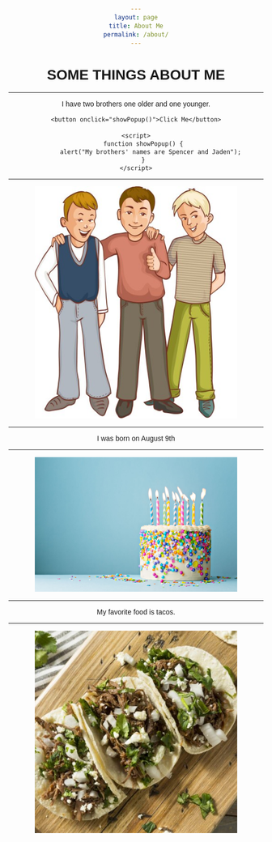 ```yaml
---
layout: page
title: About Me
permalink: /about/
---
```






# SOME THINGS ABOUT ME







_______________________________________________________________________________
I have two brothers one older and one younger.



<html lang="en">
<head>
    <meta charset="UTF-8">
    <meta name="viewport" content="width=device-width, initial-scale=1.0">
    <title>Popup Button</title>
    <style>
        body {
            font-family: Arial, sans-serif;
            text-align: center;
            margin-top: 50px;
        }
        button {
            padding: 10px 20px;
            font-size: 16px;
            cursor: pointer;
            background-color: red;
            color: white;
            border: none;
            border-radius: 5px;
        }
        button:hover {
            background-color: darkred;
        }
    </style>
</head>
<body>

    <button onclick="showPopup()">Click Me</button>

    <script>
        function showPopup() {
            alert("My brothers' names are Spencer and Jaden");
        }
    </script>

</body>
</html>



_______________________________________________________________________________

<img src="images/three-happy-cartoon-boys-who-support-each-other-vector-9170265.jpg" alt="Description"
style="width:400px; height:auto;">








_______________________________________________________________________________
 



I was born on August 9th


_______________________________________________________________________________


<img src="images/birthday-cake-decorated-with-colorful-sprinkles-and-royalty-free-image-1653509348.jpg" alt="Description"
style="width:400px; height:auto;">


_______________________________________________________________________________


My favorite food is tacos.

_______________________________________________________________________________


<img src="images/iStock-960337396-3beef-barbacoa-tacos-e1695391119564-500x500.jpg" alt="Description"
style="width:400px; height:auto;">


